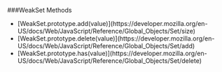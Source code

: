 ###WeakSet Methods
<ul>
  <li>
    [WeakSet.prototype.add(value)](https://developer.mozilla.org/en-US/docs/Web/JavaScript/Reference/Global_Objects/Set/size)
  </li>
  <li>
    [WeakSet.prototype.delete(value)](https://developer.mozilla.org/en-US/docs/Web/JavaScript/Reference/Global_Objects/Set/add)
  </li>
  <li>
    [WeakSet.prototype.has(value)](https://developer.mozilla.org/en-US/docs/Web/JavaScript/Reference/Global_Objects/Set/delete)
  </li>
</ul>

